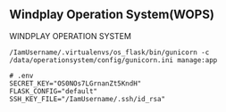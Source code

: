 ## Windplay Operation System(WOPS)
WINDPLAY OPERATION SYSTEM
```
/IamUsername/.virtualenvs/os_flask/bin/gunicorn -c /data/operationsystem/config/gunicorn.ini manage:app
```
```
# .env
SECRET_KEY="OS0NOs7LGrnanZt5KndH"
FLASK_CONFIG="default"
SSH_KEY_FILE="/IamUsername/.ssh/id_rsa"
```